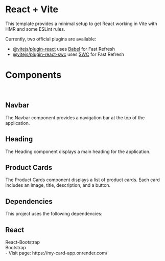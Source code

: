 # React + Vite

This template provides a minimal setup to get React working in Vite with HMR and some ESLint rules.

Currently, two official plugins are available:

- [@vitejs/plugin-react](https://github.com/vitejs/vite-plugin-react/blob/main/packages/plugin-react/README.md) uses [Babel](https://babeljs.io/) for Fast Refresh
- [@vitejs/plugin-react-swc](https://github.com/vitejs/vite-plugin-react-swc) uses [SWC](https://swc.rs/) for Fast Refresh


<h1>Components</h1>
<br/>
<h2>Navbar</h2>
The Navbar component provides a navigation bar at the top of the application.
<br/>
<h2>Heading</h2>
The Heading component displays a main heading for the application.
<br/>
<h2>Product Cards</h2>
The Product Cards component displays a list of product cards. Each card includes an image, title, description, and a button.
<br/>
<h2>Dependencies</h2>
This project uses the following dependencies:
<br/>
<h2>React</h2>
React-Bootstrap
<br/>
Bootstrap
<br/>
- Visit page: https://my-card-app.onrender.com/
  
